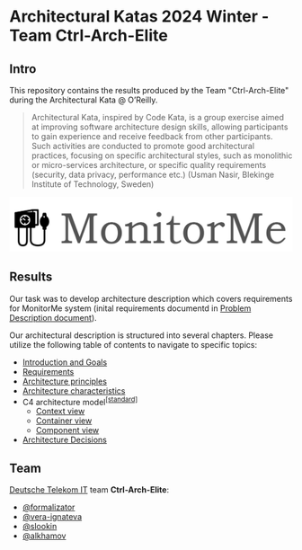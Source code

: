 # Architectural Katas 2024 Winter - Team Ctrl-Arch-Elite

## Intro

This repository contains the results produced by the Team "Ctrl-Arch-Elite" during the Architectural Kata @ O’Reilly.

> Architectural Kata, inspired by Code Kata, is a group exercise aimed at improving software architecture design skills, allowing participants to gain experience and receive feedback from other participants. Such activities are conducted to promote good architectural practices, focusing on specific architectural styles, such as monolithic or micro-services architecture, or specific quality requirements (security, data privacy, performance etc.)  (Usman Nasir, Blekinge Institute of Technology, Sweden)

![MonitorMe logo](./images/logo.png "MonitorMe logo")

## Results

Our task was to develop architecture description which covers requirements for MonitorMe system (inital requirements documentd in [Problem Description document](/0_Requirements/01_Problem_description.md)).

Our architectural description is structured into several chapters. Please utilize the following table of contents to navigate to specific topics:

* [Introduction and Goals](0_Requirements/02_Vision.md)
* [Requirements](0_Requirements/03_Requirements.md)
* [Architecture principles](1_Solution/01_arch_priciples.md)
* [Architecture charaсteristics](1_Solution/02_arch_characteristics.md)
* C4 architecture model<sup>[[standard]]([./01_Problem_description.md#DESC7](https://c4model.com/))</sup>
  * [Context view](1_Solution/03_system_context.md)
  * [Container view](1_Solution/04_container-component_view.md#monitorme---container-diagram)
  * [Component view](1_Solution/04_container-component_view.md#monitorme-hospital---component-diagram)
* [Architecture Decisions](ADRs/Readme.md)

## Team

[Deutsche Telekom IT]([https://](https://www.telekom.com/de/karriere/woran-wir-arbeiten/telekom-it)) team **Ctrl-Arch-Elite**:

- [@formalizator](https://github.com/formalizator)
- [@vera-ignateva](https://github.com/vera-ignateva)
- [@slookin](https://github.com/slookin)
- [@alkhamov](https://github.com/alkhamov)
